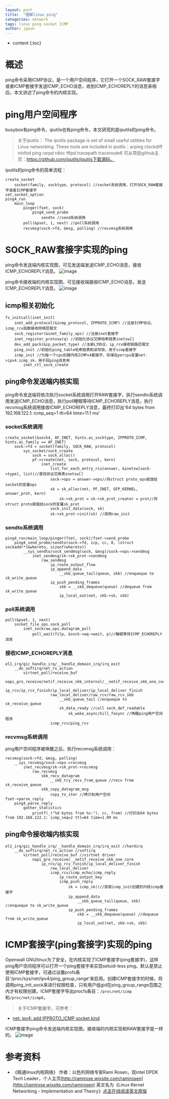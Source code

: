 ```yaml
---
layout: post
title:  "图解linux ping"
categories: network
tags: linux ping socket ICMP
author: jgsun
---
```


* content
{:toc}

# 概述
ping命令采用ICMP协议，是一个用户空间程序，它打开一个SOCK_RAW套接字或者ICMP套接字发送ICMP_ECHO消息，收到ICMP_ECHOREPLY的消息来相应。本文讲述了ping命令的内核实现。






# ping用户空间程序
busybox有ping命令，iputils也有ping命令，本文研究的是iputils的ping命令。
> 关于iputils： The iputils package is set of small useful utilities for Linux networking.
These tools are included in iputils：arping clockdiff ninfod ping rarpd rdisc tftpd tracepath traceroute6
可从项目github主页：https://github.com/iputils/iputils下载源码。

iputils的ping命令的简单流程：
```
create_socket
    socket(family, socktype, protocol) //socket系统调用，打开SOCK_RAW套接字或者ICMP套接字
set_socket_option
ping4_run
    main_loop
        pinger(fset, sock)
            ping4_send_probe
                sendto //send系统调用
        poll(&pset, 1, next) //poll系统调用
        recvmsg(sock->fd, &msg, polling) //recvmsg系统调用
```
# SOCK_RAW套接字实现的ping
ping命令发送端内核实现图，可见发送端发送ICMP_ECHO消息，接收ICMP_ECHOREPLY消息。
![image](/images/posts/network/ping/raw_socket_tx.png)

ping命令接收端的内核实现图，可见接收端接收ICMP_ECHO消息，发送ICMP_ECHOREPLY消息。
![image](/images/posts/network/ping/ping_reply.png)

## icmp相关初始化
```
fs_initcall(inet_init)
    inet_add_protocol(&icmp_protocol, IPPROTO_ICMP) //注册ICMP协议，icmp_rcv函数接收网络层报文
    sock_register(&inet_family_ops) //注册inet套接字
    inet_register_protosw(q) //初始化协议交换哈希链表inetsw[]
    dev_add_pack(&ip_packet_type) //注册L3协议，ip_rcv接收链路层报文
    ping_init //初始化ping_table哈希链表和读写锁，用于icmp套接字
    icmp_init //为每一个cpu创建内核ICMPv4套接字，存储在percpu变量net->ipv4.icmp_sk，用于回ping消息用
        inet_ctl_sock_create  
```
## ping命令发送端内核实现
ping命令发送端将依次执行socket系统调用打开RAW套接字，执行sendto系统调用发送ICMP_ECHO消息，执行poll睡眠等待ICMP_ECHOREPLY消息，执行recvmsg系统调用接收ICMP_ECHOREPLY消息，最终打印出'64 bytes from 192.168.122.1: icmp_seq=1 ttl=64 time=11.1 ms'
### socket系统调用
```
create_socket(&sock4, AF_INET, hints.ai_socktype, IPPROTO_ICMP, hints.ai_family == AF_INET)
    sock->fd = socket(family, SOCK_RAW, protocol)
        sys_socket/sock_create
            sock = sock_alloc()
            pf->create(net, sock, protocol, kern)
                inet_create
                    list_for_each_entry_rcu(answer, &inetsw[sock->type], list)//查找协议交换表inetsw[]
                    sock->ops = answer->ops//将struct proto_ops赋值给socket的变量ops
                    sk = sk_alloc(net, PF_INET, GFP_KERNEL, answer_prot, kern)
                        sk->sk_prot = sk->sk_prot_creator = prot//将struct proto赋值给sock的变量sk_prot
                    sock_init_data(sock, sk)
                    sk->sk_prot->init(sk) //调用raw_init
```
### sendto系统调用
```
ping4_run/main_loop/pinger(fset, sock)/fset->send_probe
    ping4_send_probe/sendto(sock->fd, icp, cc, 0, (struct sockaddr*)&whereto, sizeof(whereto))
        __sys_sendto/sock_sendmsg(sock, &msg)/sock->ops->sendmsg
            inet_sendmsg/sk->sk_prot->sendmsg
                raw_sendmsg
                    ip_route_output_flow
                    ip_append_data
                        __skb_queue_tail(queue, skb) //enqueque to sk_write_queue
                    ip_push_pending_frames
                        skb = __skb_dequeue(queue) //dequeue from sk_write_queue
                        ip_local_out(net, skb->sk, skb)                  
```
### poll系统调用
```
poll(&pset, 1, next)
    socket_file_ops.sock_poll
        inet_sockraw_ops.datagram_poll
            poll_wait(filp, &sock->wq->wait, p)//睡眠等待ICMP_ECHOREPLY消息
```
### 接收ICMP_ECHOREPLY消息
```
el1_irq/gic_handle_irq/__handle_domain_irq/irq_exit
    __do_softirq/net_rx_action
        virtnet_poll/receive_buf
            napi_gro_receive/netif_receive_skb_internal/__netif_receive_skb_one_core
                ip_rcv/ip_rcv_finish/ip_local_deliver/ip_local_deliver_finish
                    raw_local_deliver/raw_rcv/raw_rcv_skb
                        __skb_queue_tail //enqueque to sk_receive_queue
                        sk_data_ready //call sock_def_readable
                            sk_wake_async/kill_fasync //唤醒ping用户空间程序
                    icmp_rcv/ping_rcv 
```
### recvmsg系统调用
ping用户空间程序被唤醒之后，执行recvmsg系统调用：
```
recvmsg(sock->fd, &msg, polling)
    __sys_recvmsg/sock->ops->recvmsg
        inet_recvmsg/sk->sk_prot->recvmsg
            raw_recvmsg
                skb_recv_datagram
                    __skb_try_recv_from_queue //recv from sk_receive_queue
                skb_copy_datagram_msg
                    copy_to_iter //拷贝到用户空间
fset->parse_reply
    ping4_parse_reply
        gather_statistics
            printf(_("%d bytes from %s:"), cc, from) //打印出64 bytes from 192.168.122.1: icmp_seq=2 ttl=64 time=1.09 ms
```
## ping命令接收端内核实现
```
el1_irq/gic_handle_irq/__handle_domain_irq/irq_exit //hardirq
    __do_softirq/net_rx_action //softirq
        virtnet_poll/receive_buf //virtnet driver
            napi_gro_receive/__netif_receive_skb_one_core
                ip_rcv/ip_rcv_finish/ip_local_deliver_finish
                    raw_local_deliver
                    icmp_rcv/icmp_echo/icmp_reply                     
                        ip_route_output_key
                        icmp_push_reply
                            sk = icmp_sk()//获取icmp_init创建的内核icmp套接字
                            ip_append_data
                                __skb_queue_tail(queue, skb) //enqueque to sk_write_queue
                            ip_push_pending_frames
                                skb = __skb_dequeue(queue) //dequeue from sk_write_queue
                                ip_local_out(net, skb->sk, skb)                  
```
# ICMP套接字(ping套接字)实现的ping
Openwall GNU/linux为了安全，在内核实现了ICMP套接字(ping套接字)，这样ping用户空间程序可以打开一个ping套接字来实现setuid-less ping。默认是禁止使用ICMP套接字，可通过设置profs条目'/proc/sys/net/ipv4/ping_group_range'来启用。创建ICMP套接字的时候，将调用ping_init_sock来进行权限检查，只有用户组gid在ping_group_range范围之内才有权限创建。ICMP套接字导出procfs条目：`/proc/net/icmp`和`/proc/net/icmp6`，
> 关于ICMP套接字，可参考：
* [net: ipv4: add IPPROTO_ICMP socket kind](https://lwn.net/Articles/443051/)

ICMP套接字ping命令发送端内核实现图，接收端的内核实现和RAW套接字是一样的。
![image](/images/posts/network/ping/icmp_socket_tx.png)

# 参考资料
* 《精通linux内核网络》
作者：以色列网络专家Rami Rosen，现intel DPDK Tech Leader，个人主页[http://ramirose.wixsite.com/ramirosen](http://ramirose.wixsite.com/ramirosen)
英文名为《Linux Kernel Networking - Implementation and Theory》[点击在线阅读英文原版](http://apprize.info/linux/kernel/)

